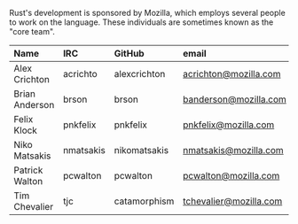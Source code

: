 Rust's development is sponsored by Mozilla, which employs several people to work on the language. These individuals are sometimes known as the "core team".

| Name               | IRC        | GitHub       | email                  |
|:-------------------|:-----------|:-------------|:-----------------------|
| Alex Crichton      | acrichto   | alexcrichton | acrichton@mozilla.com  |
| Brian Anderson     | brson      | brson        | banderson@mozilla.com  |
| Felix Klock        | pnkfelix   | pnkfelix     | pnkfelix@mozilla.com   |
| Niko Matsakis      | nmatsakis  | nikomatsakis | nmatsakis@mozilla.com  |
| Patrick Walton     | pcwalton   | pcwalton     | pcwalton@mozilla.com   |
| Tim Chevalier      | tjc        | catamorphism | tchevalier@mozilla.com |
